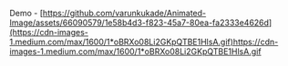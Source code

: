 Demo - [https://github.com/varunkukade/Animated-Image/assets/66090579/1e58b4d3-f823-45a7-80ea-fa2333e4626d](https://cdn-images-1.medium.com/max/1600/1*oBRXo08Li2GKpQTBE1HlsA.gif)https://cdn-images-1.medium.com/max/1600/1*oBRXo08Li2GKpQTBE1HlsA.gif


